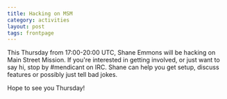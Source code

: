 ```yaml
---
title: Hacking on MSM
category: activities
layout: post
tags: frontpage
---
```


This Thursday from 17:00-20:00 UTC, Shane Emmons will be hacking on Main Street Mission. If you're interested in getting involved, or just want to say hi, stop by #mendicant on IRC. Shane can help you get setup, discuss features or possibly just tell bad jokes. 

Hope to see you Thursday!
